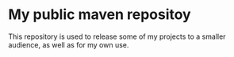 # My public maven repositoy
This repository is used to release some of my projects to a smaller audience, as well as for my own use. 
